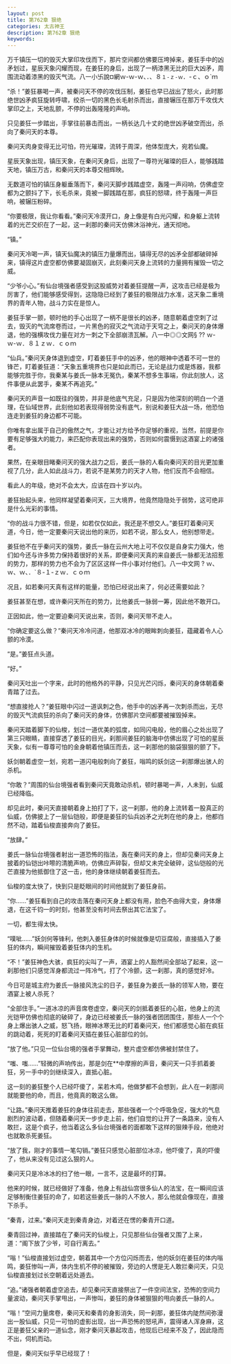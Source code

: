 ```yaml
---
layout: post
title: 第762章 狠绝
categories: 太古神王
description: 第762章 狠绝
keywords:
---
```


万千镇压一切的毁灭大掌印攻伐而下，那片空间都仿佛要压垮掉来，姜狂手中的凶矛划过，星辰天象闪耀而现，在姜狂的身后，出现了一柄漆黑无比的巨大凶矛，周围流动着漆黑的毁灭气流。八一小卐說¤網ｗ-ｗ-ｗ、．、８`１-ｚ-ｗ`．-ｃ、ｏ`ｍ

“杀！”姜狂暴喝一声，被秦问天不停的攻伐压制，姜狂也早已战出了怒火，此时那绝世凶矛疯狂旋转呼啸，绞杀一切的黑色长毛射杀而出，直接辗压在那万千攻伐大掌印之上，天地乱颤，不停的出轰隆隆的声响。

只见姜狂一步踏出，手掌往前暴击而出，一柄长达几十丈的绝世凶矛破空而出，杀向了秦问天的本尊。

秦问天肉身变得无比可怕，符光璀璨，流转于周深，他体型庞大，宛若仙魔。

星辰天象出现，镇压天象，在秦问天身后，出现了一尊符光璀璨的巨人，能够践踏天地，镇压万古，和秦问天的本尊交相辉映。

无数道可怕的镇压身躯垂落而下，秦问天脚步践踏虚空，轰隆一声闷响，仿佛虚空都为之颤抖了下，长毛杀来，竟被一脚践踏在那，疯狂的怒啸，终于轰隆一声巨响，被辗压粉碎。

“你要极限，我让你看看。”秦问天冷漠开口，身上像是有白光闪耀，和身躯上流转着的光芒交织在了一起，这一刹那的秦问天仿佛沐浴神光，通天彻地。

“镇。”

秦问天冷喝一声，镇天仙魔决的镇压力量爆而出，镇得无尽的凶矛全部都破碎掉来，镇得这片虚空都仿佛要凝固崩灭，此刻秦问天身上流转的力量拥有摧毁一切之威。

“少爷小心。”有仙台境强者感受到这股威势对着姜狂提醒一声，这攻击已经是极为厉害了，他们能够感受得到，这隐隐已经到了姜狂的极限战力水准，这天象二重境界的青年人物，战斗力实在是惊人。

姜狂手掌一颤，顿时他的手心出现了一柄不是很长的凶矛，随意朝着虚空刺了过去，毁灭的气流席卷而过，一片黑色的寂灭之气流动于天穹之上，秦问天的身体爆退，他的强横攻伐力量在对方一刺之下全部崩溃瓦解。八一中◎◎文网§ ?? ｗ-ｗ-ｗ．８１ｚｗ．ｃｏｍ

“仙兵。”秦问天身体退到虚空，盯着姜狂手中的凶矛，他的眼神中透着不可一世的锋芒，盯着姜狂道：“天象五重境界也只是如此而已，无论是战力或是炼器，我都能够完胜于你，我秦某与姜氏一脉本无冤仇，秦某不想多生事端，你此刻放人，这件事便从此罢手，秦某不再追究。”

秦问天的声音一如既往的强势，并非是他底气充足，只是因为他深刻的明白一个道理，在仙域世界，此刻他如若表现得弱势没有底气，别说和姜狂大战一场，他恐怕连走到姜狂的身边都不可能。

你唯有拿出属于自己的傲然之气，才能让对方给予你足够的重视，当然，前提是你要有足够强大的能力，来匹配你表现出来的强势，否则如何震慑到这酒宴上的诸强者。

果然，在亲眼目睹秦问天的强大战力之后，姜氏一脉的人看向秦问天的目光更加重视了几分，此人如此战斗力，若说不是某势力的天才人物，他们反而不会相信。

看此人的年级，绝对不会太大，应该在四十岁以内。

姜狂抬起头来，他同样凝望着秦问天，三大境界，他竟然隐隐处于弱势，这可绝非是什么光彩的事情。

“你的战斗力很不错，但是，如若仅仅如此，我还是不想交人。”姜狂盯着秦问天道，今日，他一定要秦问天说出他的来历，如若不说，那么女人，他别想带走。

姜狂他不在乎秦问天的强势，姜氏一脉在云州大地上可不仅仅是自身实力强大，他们如今还与许多势力保持着很好的关系，即便秦问天真的来自姜氏一脉都无法招惹的势力，那样的势力也不会为了区区这样一件小事对付他们。八一中文网 ? ｗ、ｗ、ｗ、．`８-１-ｚｗ．ｃｏｍ

况且，如若秦问天真有这样的能量，恐怕已经说出来了，何必还需要如此？

姜狂甚至在想，或许秦问天所在的势力，比他姜氏一脉弱一筹，因此他不敢开口。

正因如此，他一定要迫秦问天说出来，否则，秦问天带不走人。

“你确定要这么做？”秦问天冷冷问道，他那双冰冷的眼眸刺向姜狂，蕴藏着令人心颤的冷漠。

“是。”姜狂点头道。

“好。”

秦问天吐出一个字来，此时的他格外的平静，只见光芒闪烁，秦问天的身体朝着秦青踏了过去。

“想直接抢人？”姜狂眼中闪过一道讽刺之色，他手中的凶矛再一次刺杀而出，无尽的毁灭气流疯狂的杀向了秦问天的身体，仿佛那片空间都要被摧毁掉来。

秦问天踏着脚下的仙梭，划过一道优美的弧度，如同闪电般，他的眉心之处出现了第三只眼睛，直接穿透了姜狂的目光，刹那间姜狂的脑海中仿佛出现了可怕的星辰天象，似有一尊尊可怕的金身朝着他镇压而去，这一刹那他的脑袋狠狠的颤了下。

妖剑朝着虚空一划，宛若一道闪电般刺向了姜狂，嗡鸣的妖剑这一刹那爆出骇人的杀机。

“你敢？”周围的仙台境强者看到秦问天竟敢动杀机，顿时暴喝一声，人未到，仙威已经降临。

却见此时，秦问天直接朝着身上拍打了下，这一刹那，他的身上流转着一股真正的仙威，仿佛披上了一层仙铠般，即便是姜狂的仙兵凶矛之光刺在他的身上，他都岿然不动，踏着仙梭直接奔向了姜狂。

“放肆。”

姜氏一脉仙台境强者射出一道恐怖的指法，轰在秦问天的身上，但却见秦问天身上披着的仙铠出咔嚓的清脆声响，仿佛应声碎裂，但却又未完全破碎，这仙铠般的光芒直接为他抵御住了这一击，他的身体继续朝着姜狂而去。

仙梭的度太快了，快到只是眨眼间的时间他就到了姜狂身前。

“你……”姜狂看到自己的攻击落在秦问天身上都没有用，脸色不由得大变，身体爆退，在这千钧一的时刻，他甚至没有时间去祭出其它法宝了。

一切，都生得太快。

“噗呲……”妖剑何等锋利，他刺入姜狂身体的时候就像是切豆腐般，直接插入了姜狂的体内，瞬间摧毁着姜狂体内的生机。

“不！”姜狂神色大骇，疯狂的尖叫了一声，酒宴上的人豁然间全部站了起来，这一刹那他们只感觉浑身都流过一阵冷气，打了个冷颤，这一刹那，真的感觉好冷。

今日可是城主府为姜氏一脉接风洗尘的日子，姜狂身为姜氏一脉的领军人物，要在酒宴上被人杀死？

“全部住手。”一道冰凉的声音席卷虚空，秦问天的剑抵着姜狂的心脏，他身上的流光铠甲仿佛也彻底的破碎了，身边已经被姜氏一脉的强者团团围住，那些人一个个身上爆出骇人之威，怒飞扬，眼神冰寒无比的盯着秦问天，他们都感觉心脏在疯狂的跳动着，死死的盯着秦问天插在姜狂心脏部位的剑。

“放了他。”只见一位仙台境的强者手掌舞动，整片虚空都仿佛被封禁住了。

“嗤、嗤……”轻微的声响传出，那是剑在**中摩擦的声音，秦问天一只手抓着姜狂，另一手中的剑继续深入，直抵心脏。

这一刻的姜狂整个人已经吓傻了，呆若木鸡，他做梦都不会想到，此人在一刹那间就能要他的命，而且，他竟真的敢这么做。

“让路。”秦问天推着姜狂的身体往前走去，那些强者一个个呼吸急促，强大的气息剧烈的波动着，但随着秦问天一步步走上前，他们自觉的让开了一条路来，没有人敢拦，这是个疯子，他当着这么多仙台境强者的面都敢下这样的狠辣手段，他绝对也就敢杀死姜狂。

“放了我，刚才的事情一笔勾销。”姜狂只感觉心脏部位冰凉，他吓傻了，真的吓傻了，他从来没有见过这么狠的人。

秦问天只是冷冰冰的扫了他一眼，一言不，这是最坏的打算。

他来的时候，就已经做好了准备，他身上有战仙宫很多仙人的法宝，在一瞬间应该足够制衡住姜狂的命了，如若这些姜氏一脉的人不放人，那么他就会像现在，直接下杀手。

“秦青，过来。”秦问天走到秦青身边，对着还在愣的秦青开口道。

秦青回过神，直接踏在了秦问天的仙梭上，只见那些仙台强者又围了上来，道：“阁下放了少爷，可自行离去。”

“嗡！”仙梭直接划过虚空，朝着其中一个方位闪烁而去，他的妖剑在姜狂的体内嗡鸣，姜狂惨叫一声，体内生机不停的被摧毁，旁边的人愣是无人敢拦秦问天，只见仙梭直接划过长空朝着远处遁去。

“追。”诸强者朝着虚空追去，却见秦问天直接祭出了一件空间法宝，恐怖的空间力量波动，秦问天手掌甩出，一声惨叫，姜狂的身体被狠狠的甩向姜氏一脉的人。

“嗡！”空间力量席卷，秦问天和秦青的身影消失，同一刹那，姜狂体内陡然间弥漫出一股仙威，只见一可怕的虚影出现，出一声恐怖的怒吼声，震得诸人浑身麻，这正是姜狂父亲的一道仙念，刚才秦问天暴起攻击，他现后已经来不及了，因此隐而不出，伺机而动。

但是，秦问天似乎早已经现了！
